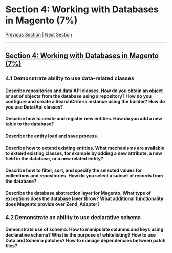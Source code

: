# Section 4: Working with Databases in Magento (7%)

[Previous Section](./3.md) | [Next Section](./5.md)

-----

## [Section 4: Working with Databases in Magento (7%)](./4.md)

### **4.1**  Demonstrate ability to use data-related classes

#### **Describe repositories and data API classes. How do you obtain an object or set of objects from the database using a repository? How do you configure and create a SearchCriteria instance using the builder? How do you use Data/Api classes?**

#### **Describe how to create and register new entities. How do you add a new table to the database?**

#### **Describe the entity load and save process.**

#### **Describe how to extend existing entities. What mechanisms are available to extend existing classes, for example by adding a new attribute, a new field in the database, or a new related entity?**

#### **Describe how to filter, sort, and specify the selected values for collections and repositories. How do you select a subset of records from the database?**

#### **Describe the database abstraction layer for Magento. What type of exceptions does the database layer throw? What additional functionality does Magento provide over Zend_Adapter?**

### **4.2**  Demonstrate an ability to use declarative schema

#### **Demonstrate use of schema. How to manipulate columns and keys using declarative schema? What is the purpose of whitelisting? How to use Data and Schema patches? How to manage dependencies between patch files?**
